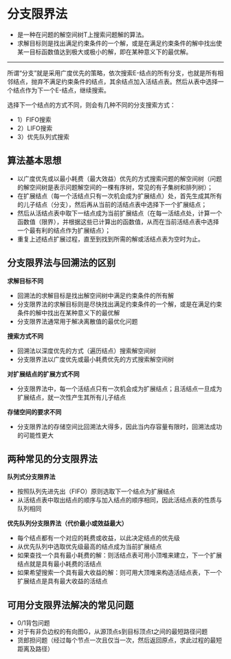 # 分支限界法
  * 是一种在问题的解空间树T上搜索问题解的算法。
  * 求解目标则是找出满足约束条件的一个解，或是在满足约束条件的解中找出使某一目标函数值达到极大或极小的解，即在某种意义下的最优解。

----
所谓“分支”就是采用广度优先的策略，依次搜索E-结点的所有分支，也就是所有相邻结点，抛弃不满足约束条件的结点，其余结点加入活结点表。然后从表中选择一个结点作为下一个E-结点，继续搜索。

选择下一个结点的方式不同，则会有几种不同的分支搜索方式：
  * 1）FIFO搜索
  * 2）LIFO搜索
  * 3）优先队列式搜索

## 算法基本思想
  * 以广度优先或以最小耗费（最大效益）优先的方式搜索问题的解空间树（问题的解空间树是表示问题解空间的一棵有序树，常见的有子集树和排列树）；
  * 在扩展结点（每一个活结点只有一次机会成为扩展结点）处，首先生成其所有的儿子结点（分支），然后再从当前的活结点表中选择下一个扩展结点；
  * 然后从活结点表中取下一结点成为当前扩展结点（在每一活结点处，计算一个函数值（限界），并根据这些已计算出的函数值，从而在当前活结点表中选择一个最有利的结点作为扩展结点）；
  * 重复上述结点扩展过程，直至到找到所需的解或活结点表为空时为止。

## 分支限界法与回溯法的区别
**求解目标不同**
  * 回溯法的求解目标是找出解空间树中满足约束条件的所有解
  * 分支限界法的求解目标则是尽快找出满足约束条件的一个解，或是在满足约束条件的解中找出在某种意义下的最优解
  * 分支限界法通常用于解决离散值的最优化问题

**搜索方式不同**
  * 回溯法以深度优先的方式（遍历结点）搜索解空间树
  * 分支限界法以广度优先或最小耗费优先的方式搜索解空间树

**对扩展结点的扩展方式不同**
  * 分支限界法中，每一个活结点只有一次机会成为扩展结点；且活结点一旦成为扩展结点，就一次性产生其所有儿子结点

**存储空间的要求不同**
  * 分支限界法的存储空间比回溯法大得多，因此当内存容量有限时，回溯法成功的可能性更大

## 两种常见的分支限界法
**队列式分支限界法**
  * 按照队列先进先出（FIFO）原则选取下一个结点为扩展结点
  * 从活结点表中取出结点的顺序与加入结点的顺序相同，因此活结点表的性质与队列相同

**优先队列分支限界法（代价最小或效益最大）**
  * 每个结点都有一个对应的耗费或收益，以此决定结点的优先级
  * 从优先队列中选取优先级最高的结点成为当前扩展结点
  * 如果查找一个具有最小耗费的解：则活结点表可用小顶堆来建立，下一个扩展结点就是具有最小耗费的活结点
  * 如果希望搜索一个具有最大收益的解：则可用大顶堆来构造活结点表，下一个扩展结点是具有最大收益的活结点


## 可用分支限界法解决的常见问题
  * 0/1背包问题
  * 对于有非负边权的有向图G，从源顶点s到目标顶点t之间的最短路径问题
  * 货郎担问题（经过每个节点一次且仅当一次，然后返回原点，求此过程的最短距离及路径）